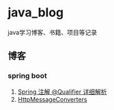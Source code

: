 # java_blog
java学习博客、书籍、项目等记录


## 博客
### spring boot
1. [Spring 注解 @Qualifier 详细解析](https://juejin.cn/post/6844904035342893063)
2. [HttpMessageConverters](https://zhuanlan.zhihu.com/p/114706825)
